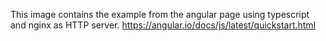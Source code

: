 This image contains the example from the angular page using typescript and
nginx as HTTP server.
https://angular.io/docs/js/latest/quickstart.html
